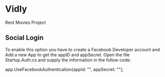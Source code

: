 # Vidly
Rent Movies Project

## Social Login
To enable this option you have to create a Facebook Developer account and Add a new App to get the appID and appSecret.
Open the file Startup.Auth.cs and supply the information in the follow code:

app.UseFacebookAuthentication(appId: "", appSecret: "");
